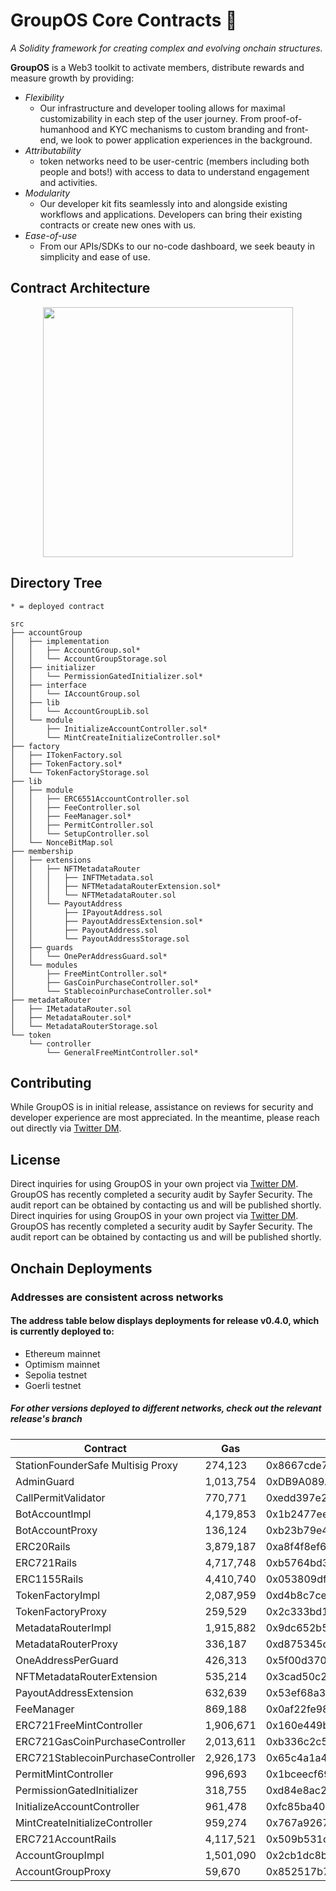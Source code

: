 # GroupOS Core Contracts 🧙

_A Solidity framework for creating complex and evolving onchain structures._

**GroupOS** is a Web3 toolkit to activate members, distribute rewards and measure growth by providing:

- _Flexibility_
  - Our infrastructure and developer tooling allows for maximal customizability in each step of the user journey. From proof-of-humanhood and KYC mechanisms to custom branding and front-end, we look to power application experiences in the background.
- _Attributability_
  - token networks need to be user-centric (members including both people and bots!) with access to data to understand engagement and activities.
- _Modularity_
  - Our developer kit fits seamlessly into and alongside existing workflows and applications. Developers can bring their existing contracts or create new ones with us.
- _Ease-of-use_
  - From our APIs/SDKs to our no-code dashboard, we seek beauty in simplicity and ease of use.

## Contract Architecture

<div style="text-align:center"><img src="https://github.com/0xStation/tokens-v1/assets/80549215/a68b8a19-4568-45a7-9d32-d5738409081e" width="400" ></div>

## Directory Tree

```
* = deployed contract

src
├── accountGroup
│   ├── implementation
│   │   ├── AccountGroup.sol*
│   │   └── AccountGroupStorage.sol
│   ├── initializer
│   │   └── PermissionGatedInitializer.sol*
│   ├── interface
│   │   └── IAccountGroup.sol
│   ├── lib
│   │   └── AccountGroupLib.sol
│   └── module
│       ├── InitializeAccountController.sol*
│       └── MintCreateInitializeController.sol*
├── factory
│   ├── ITokenFactory.sol
│   ├── TokenFactory.sol*
│   └── TokenFactoryStorage.sol
├── lib
│   ├── module
│   │   ├── ERC6551AccountController.sol
│   │   ├── FeeController.sol
│   │   ├── FeeManager.sol*
│   │   ├── PermitController.sol
│   │   └── SetupController.sol
│   └── NonceBitMap.sol
├── membership
│   ├── extensions
│   │   ├── NFTMetadataRouter
│   │   │   ├── INFTMetadata.sol
│   │   │   ├── NFTMetadataRouterExtension.sol*
│   │   │   └── NFTMetadataRouter.sol
│   │   └── PayoutAddress
│   │       ├── IPayoutAddress.sol
│   │       ├── PayoutAddressExtension.sol*
│   │       ├── PayoutAddress.sol
│   │       └── PayoutAddressStorage.sol
│   ├── guards
│   │   └── OnePerAddressGuard.sol*
│   └── modules
│       ├── FreeMintController.sol*
│       ├── GasCoinPurchaseController.sol*
│       └── StablecoinPurchaseController.sol*
├── metadataRouter
│   ├── IMetadataRouter.sol
│   ├── MetadataRouter.sol*
│   └── MetadataRouterStorage.sol
└── token
    └── controller
        └── GeneralFreeMintController.sol*
```

## Contributing

While GroupOS is in initial release, assistance on reviews for security and developer experience are most appreciated. In the meantime, please reach out directly via [Twitter DM](https://twitter.com/ilikesymmetry).

## License

Direct inquiries for using GroupOS in your own project via [Twitter DM](https://twitter.com/ilikesymmetry). GroupOS has recently completed a security audit by Sayfer Security. The audit report can be obtained by contacting us and will be published shortly.
Direct inquiries for using GroupOS in your own project via [Twitter DM](https://twitter.com/ilikesymmetry). GroupOS has recently completed a security audit by Sayfer Security. The audit report can be obtained by contacting us and will be published shortly.

## Onchain Deployments

### Addresses are consistent across networks
#### The address table below displays deployments for release v0.4.0, which is currently deployed to:
- Ethereum mainnet 
- Optimism mainnet 
- Sepolia testnet 
- Goerli testnet 
  
##### For other versions deployed to different networks, check out the relevant release's branch

| Contract                           | Gas       | Address                                    |
| ---------------------------------- | --------- | ------------------------------------------ |
| StationFounderSafe Multisig Proxy  | 274,123   | 0x8667cde7a8De51ea1d0C8E215845E74c04192D09 |
| AdminGuard                         | 1,013,754 | 0xDB9A089A20D4b8cDef355ca474323b6C832D9776 |
| CallPermitValidator                | 770,771   | 0xedd397e2947f3c400db6f0b5914fb621838cfb72 |
| BotAccountImpl                     | 4,179,853 | 0x1b2477eee03a4aff7a0079dcffafd068a922feb0 |
| BotAccountProxy                    | 136,124   | 0xb23b79e466d8736f541354ab72d56f06ed0b7e5d |
| ERC20Rails                         | 3,879,187 | 0xa8f4f8ef600dd6ff538426fc206e8a1457d90d95 |
| ERC721Rails                        | 4,717,748 | 0xb5764bd3ad21a58f723db04aeb97a428c7bdde2a |
| ERC1155Rails                       | 4,410,740 | 0x053809dfdd2443616d324c93e1dfc6a2076f976b |
| TokenFactoryImpl                   | 2,087,959 | 0xd4b8c7ceaf8d7fc4b34b157f31be0d8e9e9022af |
| TokenFactoryProxy                  | 259,529   | 0x2c333bd1316ce1af9ebf017a595d6f8ab5f6bd1a |
| MetadataRouterImpl                 | 1,915,882 | 0x9dc652b502731d9a41fb60bcce9bc33b74619b4c |
| MetadataRouterProxy                | 336,187   | 0xd875345db38a113f3dd8f766f57cbbd2c4c2ab99 |
| OneAddressPerGuard                 | 426,313   | 0x5f00d3707f1e4183003e75d3e995b814fb8fabe6 |
| NFTMetadataRouterExtension         | 535,214   | 0x3cad50c2621a4da3a5199370ceb00d6055d29650 |
| PayoutAddressExtension             | 632,639   | 0x53ef68a35f9ae248f28584ab8e724896eb2d41c5 |
| FeeManager                         | 869,188   | 0x0af22fe98babe7b3dedc14ba3e0f33e9e63444f3 |
| ERC721FreeMintController           | 1,906,671 | 0x160e449bf97edbf5427717271bbfffd53e3f109d |
| ERC721GasCoinPurchaseController    | 2,013,611 | 0xb336c2c5568b310ec5774cb6c577280c14c4dac2 |
| ERC721StablecoinPurchaseController | 2,926,173 | 0x65c4a1a4627dff7d66b45b4775e13fe5194fd197 |
| PermitMintController               | 996,693   | 0x1bceecf6938f5dbcb551f526ad4a3f592ba15732 |
| PermissionGatedInitializer         | 318,755   | 0xd84e8ac29cb1e20e24ab1bafea36c16881d84856 |
| InitializeAccountController        | 961,478   | 0xfc85ba406338303d1a155364fa6dd5ad97c35f2a |
| MintCreateInitializeController     | 959,274   | 0x767a92675a01fbf1a33eb9b4c37e718a66d921cb |
| ERC721AccountRails                 | 4,117,521 | 0x509b531c8e979c85375370c0ba92ac44173c2d12 |
| AccountGroupImpl                   | 1,501,090 | 0x2cb1dc8b63c32f03c6f496207027e1aaf9a47c0c |
| AccountGroupProxy                  | 59,670    | 0x852517b7ffed0f98d714dd1787995aff4d6b1892 |
